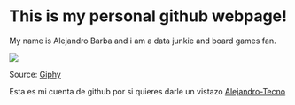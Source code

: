 # This is my personal github webpage!

My name is Alejandro Barba and i am a data junkie and board games fan.

![](https://media.giphy.com/media/xT9C25UNTwfZuk85WP/giphy.gif)

Source: [Giphy](https://media.giphy.com/media/xT9C25UNTwfZuk85WP/giphy.gif)

Esta es mi cuenta de github por si quieres darle un vistazo [Alejandro-Tecno](https://github.com/Alejandro-Tecno)

